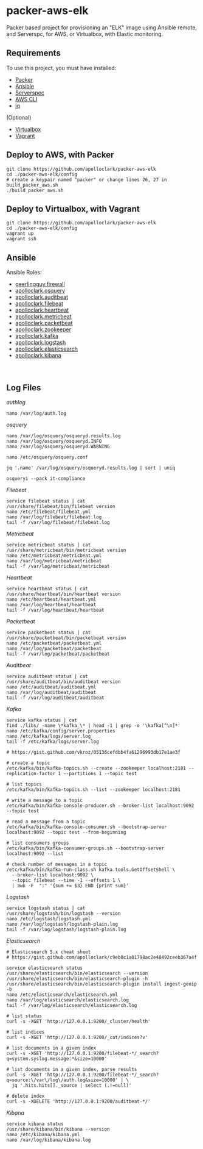 # packer-aws-elk

Packer based project for provisioning an "ELK" image using Ansible remote, 
and Serverspc, for AWS, or Virtualbox, with Elastic monitoring.

## Requirements

To use this project, you must have installed:
- [Packer](https://www.packer.io/downloads.html)
- [Ansible](http://docs.ansible.com/ansible/latest/intro_installation.html)
- [Serverspec](http://serverspec.org/)
- [AWS CLI](https://docs.aws.amazon.com/cli/latest/userguide/installing.html)
- [jq](https://stedolan.github.io/jq/)

(Optional)
- [Virtualbox](https://www.virtualbox.org/wiki/Downloads)
- [Vagrant](https://www.vagrantup.com/downloads.html)

## Deploy to AWS, with Packer
```shell
git clone https://github.com/apolloclark/packer-aws-elk
cd ./packer-aws-elk/config
# create a keypair named "packer" or change lines 26, 27 in build_packer_aws.sh
./build_packer_aws.sh
```

## Deploy to Virtualbox, with Vagrant
```shell
git clone https://github.com/apolloclark/packer-aws-elk
cd ./packer-aws-elk/config
vagrant up
vagrant ssh
```

## Ansible

Ansible Roles:
- [geerlingguy.firewall](https://github.com/geerlingguy/ansible-role-firewall)
- [apolloclark.osquery](https://github.com/apolloclark/ansible-role-osquery)
- [apolloclark.auditbeat](https://github.com/apolloclark/ansible-role-auditbeat)
- [apolloclark.filebeat](https://github.com/apolloclark/ansible-role-filebeat)
- [apolloclark.heartbeat](https://github.com/apolloclark/ansible-role-heartbeat)
- [apolloclark.metricbeat](https://github.com/apolloclark/ansible-role-metricbeat)
- [apolloclark.packetbeat](https://github.com/apolloclark/ansible-role-packetbeat)
- [apolloclark.zookeeper](https://github.com/apolloclark/ansible-role-zookeeper)
- [apolloclark.kafka](https://github.com/apolloclark/ansible-role-kafka)
- [apolloclark.logstash](https://github.com/apolloclark/ansible-role-logstash)
- [apolloclark.elasticsearch](https://github.com/apolloclark/ansible-role-elasticsearch)
- [apolloclark.kibana](https://github.com/apolloclark/ansible-role-kibana)
<br/><br/><br/>



## Log Files

*authlog*
```
nano /var/log/auth.log
```

*osquery*
```
nano /var/log/osquery/osqueryd.results.log
nano /var/log/osquery/osqueryd.INFO
nano /var/log/osquery/osqueryd.WARNING

nano /etc/osquery/osquery.conf

jq '.name' /var/log/osquery/osqueryd.results.log | sort | uniq

osqueryi --pack it-compliance
```

*Filebeat*
```
service filebeat status | cat
/usr/share/filebeat/bin/filebeat version
nano /etc/filebeat/filebeat.yml
nano /var/log/filebeat/filebeat.log
tail -f /var/log/filebeat/filebeat.log
```

*Metricbeat*
```
service metricbeat status | cat
/usr/share/metricbeat/bin/metricbeat version
nano /etc/metricbeat/metricbeat.yml
nano /var/log/metricbeat/metricbeat
tail -f /var/log/metricbeat/metricbeat
```

*Heartbeat*
```
service heartbeat status | cat
/usr/share/heartbeat/bin/heartbeat version
nano /etc/heartbeat/heartbeat.yml
nano /var/log/heartbeat/heartbeat
tail -f /var/log/heartbeat/heartbeat
```

*Packetbeat*
```
service packetbeat status | cat
/usr/share/packetbeat/bin/packetbeat version
nano /etc/packetbeat/packetbeat.yml
nano /var/log/packetbeat/packetbeat
tail -f /var/log/packetbeat/packetbeat
```

*Auditbeat*
```
service auditbeat status | cat
/usr/share/auditbeat/bin/auditbeat version
nano /etc/auditbeat/auditbeat.yml
nano /var/log/auditbeat/auditbeat
tail -f /var/log/auditbeat/auditbeat
```

*Kafka*
```
service kafka status | cat
find ./libs/ -name \*kafka_\* | head -1 | grep -o '\kafka[^\n]*'
nano /etc/kafka/config/server.properties
nano /etc/kafka/logs/server.log
tail -f /etc/kafka/logs/server.log

# https://gist.github.com/vkroz/05136cefdbb4fa61296993db17e1ae3f

# create a topic
/etc/kafka/bin/kafka-topics.sh --create --zookeeper localhost:2181 --replication-factor 1 --partitions 1 --topic test

# list topics
/etc/kafka/bin/kafka-topics.sh --list --zookeeper localhost:2181

# write a message to a topic
/etc/kafka/bin/kafka-console-producer.sh --broker-list localhost:9092 --topic test

# read a message from a topic
/etc/kafka/bin/kafka-console-consumer.sh --bootstrap-server localhost:9092 --topic test --from-beginning

# list consumers groups
/etc/kafka/bin/kafka-consumer-groups.sh --bootstrap-server localhost:9092 --list

# check number of messages in a topic
/etc/kafka/bin/kafka-run-class.sh kafka.tools.GetOffsetShell \
  --broker-list localhost:9092 \
  --topic filebeat --time -1 --offsets 1 \
  | awk -F  ":" '{sum += $3} END {print sum}'

```

*Logstash*
```
service logstash status | cat
/usr/share/logstash/bin/logstash --version
nano /etc/logstash/logstash.yml
nano /var/log/logstash/logstash-plain.log
tail -f /var/log/logstash/logstash-plain.log
```

*Elasticsearch*
```
# Elasticsearch 5.x cheat sheet
# https://gist.github.com/apolloclark/c9eb0c1a01798ac2e48492ceeb367a4f

service elasticsearch status
/usr/share/elasticsearch/bin/elasticsearch --version
/usr/share/elasticsearch/bin/elasticsearch-plugin -h
/usr/share/elasticsearch/bin/elasticsearch-plugin install ingest-geoip -b
nano /etc/elasticsearch/elasticsearch.yml
nano /var/log/elasticsearch/elasticsearch.log
tail -f /var/log/elasticsearch/elasticsearch.log

# list status
curl -s -XGET 'http://127.0.0.1:9200/_cluster/health'

# list indices
curl -s -XGET 'http://127.0.0.1:9200/_cat/indices?v'

# list documents in a given index
curl -s -XGET 'http://127.0.0.1:9200/filebeat-*/_search?q=system.syslog.message:*&size=10000'

# list documents in a given index, parse results
curl -s -XGET 'http://127.0.0.1:9200/filebeat-*/_search?q=source:\/var\/log\/auth.log&size=10000' | \
  jq '.hits.hits[]._source | select (.!=null)'

# delete index
curl -s -XDELETE 'http://127.0.0.1:9200/auditbeat-*/'
```

*Kibana*
```
service kibana status
/usr/share/kibana/bin/kibana --version
nano /etc/kibana/kibana.yml
nano /var/log/kibana/kibana.log
```
